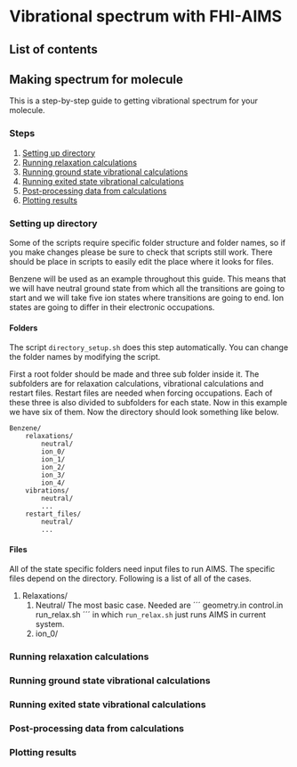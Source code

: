 
# Vibrational spectrum with FHI-AIMS


List of contents
----------------







Making spectrum for molecule
----------------------------

This is a step-by-step guide to getting vibrational spectrum for your molecule.

### Steps

1. [Setting up directory](#setting-up-directory)
2. [Running relaxation calculations](#running-relaxation-calculations)
3. [Running ground state vibrational calculations](#running-ground-state-vibrational-calculations)
4. [Running exited state vibrational calculations](#running-exited-state-vibrational-calculations)
5. [Post-processing data from calculations](#post-processing-data-from-calculations)
6. [Plotting results](#plotting-results)


### Setting up directory

Some of the scripts require specific folder structure and folder names, so if you make changes please be sure to check that scripts still work. There should be place in scripts to easily edit the place where it looks for files.

Benzene will be used as an example throughout this guide. This means that we will have neutral ground state from which all the transitions are going to start and we will take five ion states where transitions are going to end. Ion states are going to differ in their electronic occupations.

#### Folders

The script `directory_setup.sh` does this step automatically. You can change the folder names by modifying the script.

First a root folder should be made and three sub folder inside it. The subfolders are for relaxation calculations, vibrational calculations and restart files. Restart files are needed when forcing occupations. Each of these three is also divided to subfolders for each state. Now in this example we have six of them. Now the directory should look something like below.
```
Benzene/
    relaxations/
        neutral/
        ion_0/
        ion_1/
        ion_2/
        ion_3/
        ion_4/
    vibrations/
        neutral/
        ...
    restart_files/
        neutral/
        ...
```

#### Files

All of the state specific folders need input files to run AIMS. The specific files depend on the directory. Following is a list of all of the cases.

1. Relaxations/
    1. Neutral/
        The most basic case. Needed are
        ´´´
        geometry.in
        control.in
        run_relax.sh
        ´´´
        in which `run_relax.sh` just runs AIMS in current system.
    2. ion_0/
        


### Running relaxation calculations


### Running ground state vibrational calculations


### Running exited state vibrational calculations


### Post-processing data from calculations


### Plotting results




